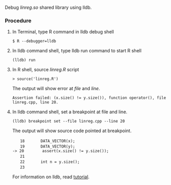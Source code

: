 Debug _linreg.so_ shared library using lldb.

### Procedure

1. In Terminal, type R command in lldb debug shell

	`$ R --debugger=lldb`

2. In lldb command shell, type lldb run command to start R shell

	`(lldb) run`

3. In R shell, source *linreg.R* script

	`> source('linreg.R')`

	The output will show error at _file_ and _line_.

	`Assertion failed: (x.size() != y.size()), function operator(), file linreg.cpp, line 20.`

4. In lldb command shell, set a breakpoint at file and line.

	`(lldb) breakpoint set --file linreg.cpp --line 20`

	The output will show source code pointed at breakpoint.

	&nbsp;&nbsp;&nbsp;&nbsp;&nbsp;&nbsp;`18  	  DATA_VECTOR(x);`    
	&nbsp;&nbsp;&nbsp;&nbsp;&nbsp;&nbsp;`19  	  DATA_VECTOR(y);`    
	`-> 20  	  assert(x.size() != y.size());`    
	&nbsp;&nbsp;&nbsp;&nbsp;&nbsp;&nbsp;`21  	`    
	&nbsp;&nbsp;&nbsp;&nbsp;&nbsp;&nbsp;`22  	  int n = y.size();`    
	&nbsp;&nbsp;&nbsp;&nbsp;&nbsp;&nbsp;`23  	`    

	For information on lldb, read [tutorial](http://lldb.llvm.org/tutorial.html).


